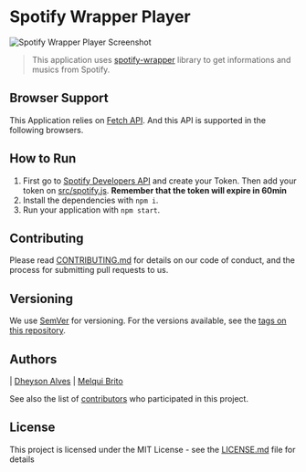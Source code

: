 # Spotify Wrapper Player

![Spotify Wrapper Player Screenshot](example/screenshot.png)

> This application uses [spotify-wrapper](https://github.com/willianjusten/spotify-wrapper) library to get informations and musics from Spotify.

## Browser Support

This Application relies on [Fetch API](https://fetch.spec.whatwg.org/). And this API is supported in the following browsers.

## How to Run

1. First go to [Spotify Developers API](https://developer.spotify.com/web-api/) and create your Token. Then add your token on [src/spotify.js](src/spotify.js). **Remember that the token will expire in 60min**
2. Install the dependencies with `npm i`.
3. Run your application with `npm start`.

## Contributing

Please read [CONTRIBUTING.md](CONTRIBUTING.md) for details on our code of conduct, and the process for submitting pull requests to us.

## Versioning

We use [SemVer](http://semver.org/) for versioning. For the versions available, see the [tags on this repository](https://github.com/Dheyson/spotify-player/tags).

## Authors

|  [Dheyson Alves](https://github.com/Dheyson) | [Melqui Brito](https://github.com/melquibrito)

See also the list of [contributors](https://github.com/Dheyson/spotify-player/graphs/contributors) who participated in this project.

## License

This project is licensed under the MIT License - see the [LICENSE.md](LICENSE.md) file for details

